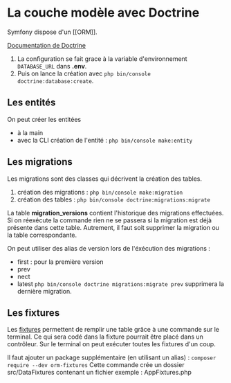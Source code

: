 # La couche modèle avec Doctrine

Symfony dispose d'un [[ORM]].

[Documentation de Doctrine](https://www.doctrine-project.org/projects/doctrine-orm/en/current/tutorials/getting-started.html)

1. La configuration se fait grace à la variable d'environnement `DATABASE_URL` dans **.env**.
2. Puis on lance la création avec `php bin/console doctrine:database:create`.

## Les entités
On peut créer les entitées
- à la main
- avec la CLI création de l'entité :  `php bin/console make:entity`

## Les migrations
Les migrations sont des classes qui décrivent la création des tables.
1. création des migrations :  `php bin/console make:migration`
2. création des tables : `php bin/console doctrine:migrations:migrate`

La table **migration_versions** contient l'historique des migrations effectuées.
Si on réexécute la commande rien ne se passera si la migration est déjà présente dans cette table.
Autrement, il faut soit supprimer la migration ou la table correspondante.

On peut utiliser des alias de version lors de l'éxécution des migrations :
- first : pour la première version
- prev
- nect
- latest
`php bin/console doctrine migrations:migrate prev` supprimera la dernière migration.

## Les fixtures
Les [fixtures](https://symfony.com/bundles/DoctrineFixturesBundle/current/index.html) permettent de remplir une table grâce à une commande sur le terminal.
Ce qui sera codé dans la fixture pourrait être placé dans un contrôleur.
Sur le terminal on peut exécuter toutes les fixtures d'un coup.

Il faut ajouter un package supplémentaire (en utilisant un alias) : 
`composer require --dev orm-fixtures`
Cette commande crée un dossier src/DataFixtures contenant un fichier exemple : AppFixtures.php